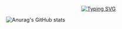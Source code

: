 <p align="Center">
  <a href="https://git.io/typing-svg"><img src="https://readme-typing-svg.herokuapp.com?font=Crimson+Text&pause=1000&color=F73636&width=450&lines=Hi!%2C+I'm+Wilklert+Garrido;Welcome+to+my+profile" alt="Typing SVG" /></a>
</p>

![Anurag's GitHub stats](https://github-readme-stats.vercel.app/api?username=Hideprogramming&hide=contribs,prs&show_icons=true&theme=radical)

